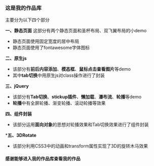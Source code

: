 ### 这是我的作品库

主要分为以下四个部分

**一、静态页面**
这部分有两个静态页面和圣杯布局、双飞翼布局的小demo
* 静态页面使用固定宽度的居中布局
* 静态页面使用了fontawesome字体图标

**二、原生js**
* 该部分有**前后内容添加**、**模态框**、**鼠标点击查看图片**等demo
* 其中**tab切换**中用原生js对class操作进行了封装

**三、jQuery**
* 该部分有**Tab切换**、**stickup插件**、**懒加载**、**瀑布流**、**轮播**等demo
* **轮播**中有全屏轮播、渐变轮播、滚动轮播等效果

**四、组件封装**
* 该部分运用**面向对象**的思想对轮播效果和Tab切换效果进行了组件封装

***五、3DRotate**
* 该部分利用CSS3中的动画和transform属性实现了3D的旋转木马效果

#### 感谢能够进入我的作品库查看我的作品
